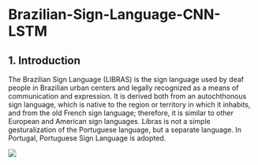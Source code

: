 # Brazilian-Sign-Language-CNN-LSTM

## 1. Introduction

<p>The Brazilian Sign Language (LIBRAS) is the sign language used by deaf people in Brazilian urban centers and legally recognized as a means of communication and expression. It is derived both from an autochthonous sign language, which is native to the region or territory in which it inhabits, and from the old French sign language; therefore, it is similar to other European and American sign languages. Libras is not a simple gesturalization of the Portuguese language, but a separate language. In Portugal, Portuguese Sign Language is adopted.</p>

<img src="http://www.pcdlegal.com.br/wp-content/themes/pcdlegal/images/leimariadapenha.gif">

